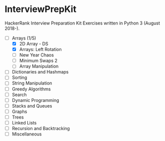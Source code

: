 InterviewPrepKit
================
HackerRank Interview Preparation Kit Exercises written in Python 3 (August 2018-).

- [ ] Arrays (1/5)
  - [x] 2D Array - DS
  - [x] Arrays: Left Rotation
  - [ ] New Year Chaos
  - [ ] Minimum Swaps 2
  - [ ] Array Manipulation
- [ ] Dictionaries and Hashmaps
- [ ] Sorting
- [ ] String Manipulation
- [ ] Greedy Algorithms
- [ ] Search
- [ ] Dynamic Programming
- [ ] Stacks and Queues
- [ ] Graphs
- [ ] Trees
- [ ] Linked Lists
- [ ] Recursion and Backtracking
- [ ] Miscellaneous
